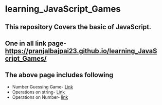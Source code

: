 # learning_JavaScript_Games

## This repository Covers the basic of JavaScript.

## One in all link page- https://pranjalbajpai23.github.io/learning_JavaScript_Games/

## The above page includes following 
- Number Guessing Game- [Link](guessTheNumber.html)
- Operations on string- [Link](string.html)
- Operations on Number- [link](number.html)

